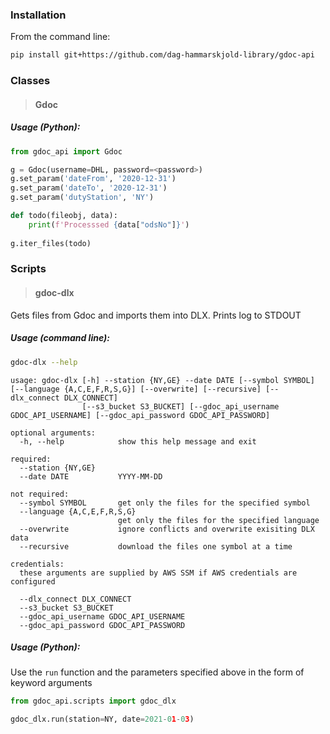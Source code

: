### Installation
From the command line:
```bash
pip install git+https://github.com/dag-hammarskjold-library/gdoc-api
```

### Classes
> #### Gdoc
##### Usage (Python):
```python
from gdoc_api import Gdoc

g = Gdoc(username=DHL, password=<password>)
g.set_param('dateFrom', '2020-12-31')
g.set_param('dateTo', '2020-12-31')
g.set_param('dutyStation', 'NY')

def todo(fileobj, data):
    print(f'Processsed {data["odsNo"]}')
    
g.iter_files(todo)
```

### Scripts
> #### gdoc-dlx
Gets files from Gdoc and imports them into DLX. Prints log to STDOUT

##### Usage (command line):
```bash
gdoc-dlx --help
```
```
usage: gdoc-dlx [-h] --station {NY,GE} --date DATE [--symbol SYMBOL] [--language {A,C,E,F,R,S,G}] [--overwrite] [--recursive] [--dlx_connect DLX_CONNECT]
                [--s3_bucket S3_BUCKET] [--gdoc_api_username GDOC_API_USERNAME] [--gdoc_api_password GDOC_API_PASSWORD]

optional arguments:
  -h, --help            show this help message and exit

required:
  --station {NY,GE}
  --date DATE           YYYY-MM-DD

not required:
  --symbol SYMBOL       get only the files for the specified symbol
  --language {A,C,E,F,R,S,G}
                        get only the files for the specified language
  --overwrite           ignore conflicts and overwrite exisiting DLX data
  --recursive           download the files one symbol at a time

credentials:
  these arguments are supplied by AWS SSM if AWS credentials are configured

  --dlx_connect DLX_CONNECT
  --s3_bucket S3_BUCKET
  --gdoc_api_username GDOC_API_USERNAME
  --gdoc_api_password GDOC_API_PASSWORD
```

##### Usage (Python):

Use the `run` function and the parameters specified above in the form of keyword arguments
```python
from gdoc_api.scripts import gdoc_dlx

gdoc_dlx.run(station=NY, date=2021-01-03)	
```
